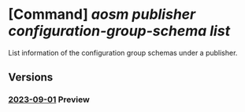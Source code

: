 # [Command] _aosm publisher configuration-group-schema list_

List information of the configuration group schemas under a publisher.

## Versions

### [2023-09-01](/Resources/mgmt-plane/L3N1YnNjcmlwdGlvbnMve30vcmVzb3VyY2Vncm91cHMve30vcHJvdmlkZXJzL21pY3Jvc29mdC5oeWJyaWRuZXR3b3JrL3B1Ymxpc2hlcnMve30vY29uZmlndXJhdGlvbmdyb3Vwc2NoZW1hcw==/2023-09-01.xml) **Preview**

<!-- mgmt-plane /subscriptions/{}/resourcegroups/{}/providers/microsoft.hybridnetwork/publishers/{}/configurationgroupschemas 2023-09-01 -->
